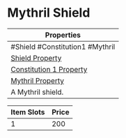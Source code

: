 ---
---

# Mythril Shield

|Properties|
|----------|
|\#Shield #Constitution1 #Mythril|
|[Shield Property](../Armor%20Properties/Shield%20Property.md)|
|[Constitution 1 Property](../Armor%20Properties/Constitution%20X%20Property.md)|
|[Mythril Property](../../../Material%20Properties/Mythril%20Property.md)|
|A Mythril shield.|

|Item Slots|Price|
|----------|-----|
|1|200|
